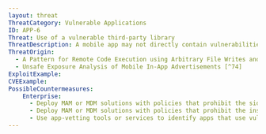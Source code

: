 ```yaml
---
layout: threat
ThreatCategory: Vulnerable Applications
ID: APP-6
Threat: Use of a vulnerable third-party library
ThreatDescription: A mobile app may not directly contain vulnerabilities in its code, but may make calls to a third-party library that does contain vulnerabilities that are exploitable by a remote attacker.
ThreatOrigin:
  - A Pattern for Remote Code Execution using Arbitrary File Writes and MultiDex Applications [^73]
  - Unsafe Exposure Analysis of Mobile In-App Advertisements [^74]
ExploitExample:
CVEExample:
PossibleCountermeasures:
    Enterprise:
      - Deploy MAM or MDM solutions with policies that prohibit the side-loading of apps, which may bypass security checks on the app.
      - Deploy MAM or MDM solutions with policies that prohibit the installation of apps from 3rd party (unofficial) app stores.
      - Use app-vetting tools or services to identify apps that use vulnerable libraries.
---
```

